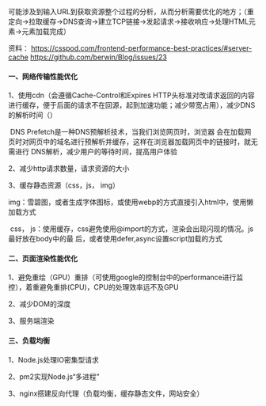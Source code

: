 可能涉及到输入URL到获取资源整个过程的分析，从而分析需要优化的地方；（重定向→拉取缓存→DNS查询→建立TCP链接→发起请求→接收响应→处理HTML元素→元素加载完成）

资料：
https://csspod.com/frontend-performance-best-practices/#server-cache
https://github.com/berwin/Blog/issues/23

#### 一、网络传输性能优化

1、使用cdn（会遵循Cache-Control和Expires HTTP头标准对改请求返回的内容进行缓存，便于后面的请求不在回源，起到加速功能；减少带宽占用），减少DNS的解析时间（<link rel="dns-prefetch" href="//.....com">）

​	DNS Prefetch是一种DNS预解析技术，当我们浏览网页时，浏览器	会在加载网页时对网页中的域名进行预解析并缓存，这样在浏览器加载网页中的链接时，就无需进行     DNS解析，减少用户的等待时间，提高用户体验

2、减少http请求数量，请求资源的大小

3、缓存静态资源（css，js， img）

​	img：雪碧图，或者生成字体图标，或使用webp的方式直接引入html中，使用懒加载方式

​	css， js：使用缓存，css避免使用@import的方式，渲染会出现闪现的情况。js最好放在body中的最		后，或者使用defer,async设置script加载的方式

#### 二、页面渲染性能优化

1、避免重绘（GPU）重排（可使用google的控制台中的performance进行监控），着重避免重排(CPU)，CPU的处理效率远不及GPU

2、减少DOM的深度

3、服务端渲染

#### 三、负载均衡

1、Node.js处理IO密集型请求

2、pm2实现Node.js“多进程”

3、nginx搭建反向代理（负载均衡，缓存静态文件，网站安全）

